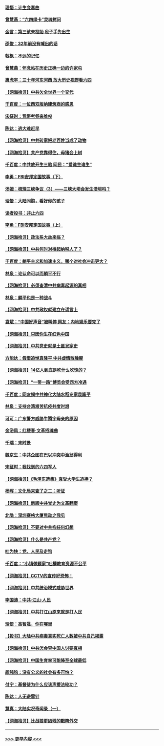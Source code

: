 #### [理悟：计生变奏曲](../pages/nsc993/n13000414.md?t=06051752) 
#### [曾慧燕：“六四绿卡”灵魂拷问](../pages/nsc993/n13000277.md?t=06051752) 
#### [金言：第三孩未投胎 段子手先出生](../pages/nsc993/n13000215.md?t=06051752) 
#### [邵俊：32年前没有喊出的话](../pages/nsc993/n13000181.md?t=06051752) 
#### [戟枫：不远的记忆](../pages/nsc993/n13000121.md?t=06051752) 
#### [曾慧燕：怀念站在历史正确一边的许家屯](../pages/nsc993/n13000073.md?t=06051752) 
#### [惠虎宇：三十年河东河西 放大历史视野看六四](../pages/nsc993/n13000018.md?t=06051752) 
#### [【网海拾贝】中共欠全世界一个交代](../pages/nsc993/n12998706.md?t=06051752) 
#### [千百度：一位西双版纳建筑商的感恩](../pages/nsc993/n12998487.md?t=06051752) 
#### [宋征时：我带考卷来维权](../pages/nsc993/n12994088.md?t=06051752) 
#### [陈达：逃大难赶早](../pages/nsc993/n12993569.md?t=06051752) 
#### [【网海拾贝】中共砖家把老百姓当成了动物](../pages/nsc993/n12993483.md?t=06051752) 
#### [【网海拾贝】共产党靠得住，母猪会上树](../pages/nsc993/n12990730.md?t=06051752) 
#### [千百度：中共放开生三胎 网民：“爱谁生谁生”](../pages/nsc993/n12990644.md?t=06051752) 
#### [李勇：FBI安邦定国故事（下）](../pages/nsc993/n12987854.md?t=06051752) 
#### [汤姆：梳理三峡争议（3）——三峡大坝会发生溃坝吗？](../pages/nsc993/n12989806.md?t=06051752) 
#### [理悟：大陆同胞，看好你的孩子](../pages/nsc993/n12989778.md?t=06051752) 
#### [读者投书：非止六四](../pages/nsc993/n12989673.md?t=06051752) 
#### [李勇：FBI安邦定国故事（上）](../pages/nsc993/n12987749.md?t=06051752) 
#### [【网海拾贝】政法系大劫来临？](../pages/nsc993/n12987596.md?t=06051752) 
#### [【网海拾贝】中共何时对得起纳税人了？](../pages/nsc993/n12985578.md?t=06051752) 
#### [千百度：躺平主义和加速主义，哪个对社会冲击更大？](../pages/nsc993/n12985512.md?t=06051752) 
#### [林泉：论认命可以而躺平不行](../pages/nsc993/n12985505.md?t=06051752) 
#### [【网海拾贝】必须查清中共病毒起源的真相](../pages/nsc993/n12984276.md?t=06051752) 
#### [林泉：躺平也是一种战斗](../pages/nsc993/n12984194.md?t=06051752) 
#### [【网海拾贝】中共政权就建立在谎言上](../pages/nsc993/n12981880.md?t=06051752) 
#### [袁斌：“中国好声音”被叫停 网友：内地娱乐要完了](../pages/nsc993/n12981826.md?t=06051752) 
#### [【网海拾贝】只因你生在红色中国](../pages/nsc993/n12979096.md?t=06051752) 
#### [【网海拾贝】中共党史就是土匪发家史](../pages/nsc993/n12976478.md?t=06051752) 
#### [方能达：假借追悼袁隆平 中共虚情散臊腥](../pages/nsc993/n12976396.md?t=06051752) 
#### [【网海拾贝】14亿人到底是吃什么吃饱的？](../pages/nsc993/n12974125.md?t=06051752) 
#### [【网海拾贝】“一带一路”博览会受西方冷遇](../pages/nsc993/n12971787.md?t=06051752) 
#### [千百度：网友揭中共神化大陆水稻专家袁隆平](../pages/nsc993/n12971733.md?t=06051752) 
#### [林泉：支持台湾艰苦抗疫共度时艰](../pages/nsc993/n12971350.md?t=06051752) 
#### [可可：广东警方威胁牛腾宇母亲的原因](../pages/nsc993/n12971100.md?t=06051752) 
#### [金浴凤：红楼春·文革招魂曲](../pages/nsc993/n12970354.md?t=06051752) 
#### [千瑞：末时景](../pages/nsc993/n12970337.md?t=06051752) 
#### [魏京生：中共企图在巴以冲突中渔翁得利](../pages/nsc993/n12970286.md?t=06051752) 
#### [宋征时：我找到的六四军人](../pages/nsc993/n12970213.md?t=06051752) 
#### [【网海拾贝】《毛泽东选集》真受大学生追捧？](../pages/nsc993/n12968779.md?t=06051752) 
#### [杨晖：文化局来查了之二：听证](../pages/nsc993/n12966528.md?t=06051752) 
#### [【网海拾贝】新版中共党史为文革翻案](../pages/nsc993/n12967526.md?t=06051752) 
#### [北隐：深圳赛格大厦晃动之我见](../pages/nsc993/n12967393.md?t=06051752) 
#### [【网海拾贝】不要对中共抱任何幻想](../pages/nsc993/n12965222.md?t=06051752) 
#### [【网海拾贝】什么是共产党？](../pages/nsc993/n12962781.md?t=06051752) 
#### [吐为快：党、人民及走狗](../pages/nsc993/n12962747.md?t=06051752) 
#### [千百度：“小镇做题家”吐槽教育资源不公平](../pages/nsc993/n12962705.md?t=06051752) 
#### [【网海拾贝】CCTV的宣传好恐怖！](../pages/nsc993/n12959984.md?t=06051752) 
#### [【网海拾贝】中共统治模式威胁世界](../pages/nsc993/n12957622.md?t=06051752) 
#### [李国涛：中共‧江山‧人民](../pages/nsc993/n12957502.md?t=06051752) 
#### [【网海拾贝】中共打江山原来就是打人民](../pages/nsc993/n12954345.md?t=06051752) 
#### [理悟：高智晟，你在哪里](../pages/nsc993/n12953115.md?t=06051752) 
#### [【投书】大陆中共病毒真实死亡人数被中共自己揭露](../pages/nsc993/n12953050.md?t=06051752) 
#### [【网海拾贝】中共怎会容中国人讨要真相](../pages/nsc993/n12952161.md?t=06051752) 
#### [【网海拾贝】中国生育率可能降至全球最低](../pages/nsc993/n12948793.md?t=06051752) 
#### [颜纯钩：没有公义的社会有多可怕？](../pages/nsc993/n12947626.md?t=06051752) 
#### [付宁：基督徒为什么应该声援法轮功？](../pages/nsc993/n12947233.md?t=06051752) 
#### [陈达：人无避雷针](../pages/nsc993/n12947098.md?t=06051752) 
#### [慧真：大陆实况奇闻录（一）](../pages/nsc993/n12945811.md?t=06051752) 
#### [【网海拾贝】比战狼更凶残的戳瞎外交](../pages/nsc993/n12945717.md?t=06051752) 

----
#### [ >>> 更早内容 <<< ](../indexes/nsc993-earlier.md)
